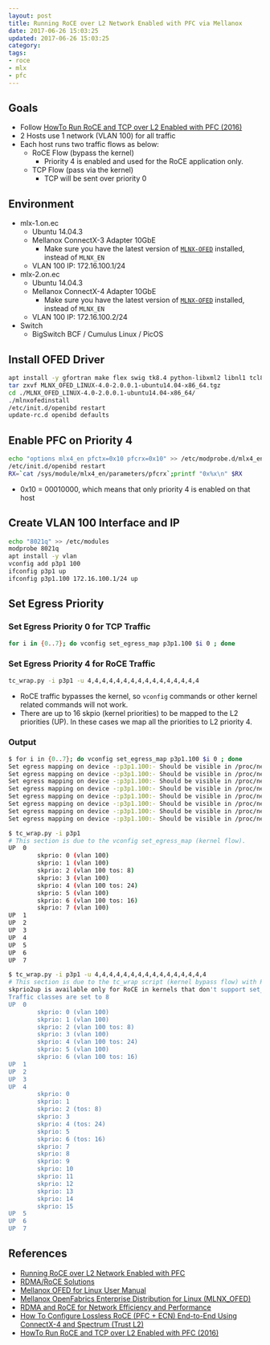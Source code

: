 ```yaml
---
layout: post
title: Running RoCE over L2 Network Enabled with PFC via Mellanox
date: 2017-06-26 15:03:25
updated: 2017-06-26 15:03:25
category:
tags:
- roce
- mlx
- pfc
---
```


## Goals
- Follow [HowTo Run RoCE and TCP over L2 Enabled with PFC (2016)][7]
- 2 Hosts use 1 network (VLAN 100) for all traffic
- Each host runs two traffic flows as below:
  - RoCE Flow (bypass the kernel)
    - Priority 4 is enabled and used for the RoCE application only.
  - TCP Flow (pass via the kernel)
    - TCP will be sent over priority 0

<!--more-->

## Environment
- mlx-1.on.ec
  - Ubuntu 14.04.3 
  - Mellanox ConnectX-3 Adapter 10GbE
    - Make sure you have the latest version of [`MLNX-OFED`][4] installed, instead of `MLNX_EN`
  - VLAN 100 IP: 172.16.100.1/24
- mlx-2.on.ec
  - Ubuntu 14.04.3 
  - Mellanox ConnectX-4 Adapter 10GbE
    - Make sure you have the latest version of [`MLNX-OFED`][4] installed, instead of `MLNX_EN`
  - VLAN 100 IP: 172.16.100.2/24
- Switch
  - BigSwitch BCF / Cumulus Linux / PicOS


## Install OFED Driver
```bash
apt install -y gfortran make flex swig tk8.4 python-libxml2 libnl1 tcl8.4 autoconf dkms bison dpatch chrpath gcc libgfortran3 graphviz tk automake pkg-config autotools-dev quilt m4 tcl debhelper libltdl-dev
tar zxvf MLNX_OFED_LINUX-4.0-2.0.0.1-ubuntu14.04-x86_64.tgz
cd ./MLNX_OFED_LINUX-4.0-2.0.0.1-ubuntu14.04-x86_64/
./mlnxofedinstall
/etc/init.d/openibd restart
update-rc.d openibd defaults
```


## Enable PFC on Priority 4
```bash
echo "options mlx4_en pfctx=0x10 pfcrx=0x10" >> /etc/modprobe.d/mlx4_en.conf
/etc/init.d/openibd restart
RX=`cat /sys/module/mlx4_en/parameters/pfcrx`;printf "0x%x\n" $RX
```
- 0x10 = 00010000, which means that only priority 4 is enabled on that host

## Create VLAN 100 Interface and IP
```bash
echo "8021q" >> /etc/modules
modprobe 8021q
apt install -y vlan
vconfig add p3p1 100
ifconfig p3p1 up
ifconfig p3p1.100 172.16.100.1/24 up
```

## Set Egress Priority

### Set Egress Priority 0 for TCP Traffic
```bash
for i in {0..7}; do vconfig set_egress_map p3p1.100 $i 0 ; done
```

### Set Egress Priority 4 for RoCE Traffic
```bash
tc_wrap.py -i p3p1 -u 4,4,4,4,4,4,4,4,4,4,4,4,4,4,4,4
```
- RoCE traffic bypasses the kernel, so `vconfig` commands or other kernel related commands will not work.
- There are up to 16 skpio (kernel priorities) to be mapped to the L2 priorities (UP). In these cases we map all the priorities to L2 priority 4.

### Output
```bash
$ for i in {0..7}; do vconfig set_egress_map p3p1.100 $i 0 ; done
Set egress mapping on device -:p3p1.100:- Should be visible in /proc/net/vlan/p3p1.100
Set egress mapping on device -:p3p1.100:- Should be visible in /proc/net/vlan/p3p1.100
Set egress mapping on device -:p3p1.100:- Should be visible in /proc/net/vlan/p3p1.100
Set egress mapping on device -:p3p1.100:- Should be visible in /proc/net/vlan/p3p1.100
Set egress mapping on device -:p3p1.100:- Should be visible in /proc/net/vlan/p3p1.100
Set egress mapping on device -:p3p1.100:- Should be visible in /proc/net/vlan/p3p1.100
Set egress mapping on device -:p3p1.100:- Should be visible in /proc/net/vlan/p3p1.100
Set egress mapping on device -:p3p1.100:- Should be visible in /proc/net/vlan/p3p1.100

$ tc_wrap.py -i p3p1
# This section is due to the vconfig set_egress_map (kernel flow).
UP  0
        skprio: 0 (vlan 100)
        skprio: 1 (vlan 100)
        skprio: 2 (vlan 100 tos: 8)
        skprio: 3 (vlan 100)
        skprio: 4 (vlan 100 tos: 24)
        skprio: 5 (vlan 100)
        skprio: 6 (vlan 100 tos: 16)
        skprio: 7 (vlan 100)
UP  1
UP  2
UP  3
UP  4
UP  5
UP  6
UP  7

$ tc_wrap.py -i p3p1 -u 4,4,4,4,4,4,4,4,4,4,4,4,4,4,4,4
# This section is due to the tc_wrap script (kernel bypass flow) with RoCE
skprio2up is available only for RoCE in kernels that don't support set_egress_map
Traffic classes are set to 8
UP  0
        skprio: 0 (vlan 100)
        skprio: 1 (vlan 100)
        skprio: 2 (vlan 100 tos: 8)
        skprio: 3 (vlan 100)
        skprio: 4 (vlan 100 tos: 24)
        skprio: 5 (vlan 100)
        skprio: 6 (vlan 100 tos: 16)
UP  1
UP  2
UP  3
UP  4
        skprio: 0
        skprio: 1
        skprio: 2 (tos: 8)
        skprio: 3
        skprio: 4 (tos: 24)
        skprio: 5
        skprio: 6 (tos: 16)
        skprio: 7
        skprio: 8
        skprio: 9
        skprio: 10
        skprio: 11
        skprio: 12
        skprio: 13
        skprio: 14
        skprio: 15
UP  5
UP  6
UP  7
```


## References
- [Running RoCE over L2 Network Enabled with PFC][1]
- [RDMA/RoCE Solutions][2]
- [Mellanox OFED for Linux User Manual][3]
- [Mellanox OpenFabrics Enterprise Distribution for Linux (MLNX_OFED)][4]
- [RDMA and RoCE for Network Efficiency and Performance][5]
- [How To Configure Lossless RoCE (PFC + ECN) End-to-End Using ConnectX-4 and Spectrum (Trust L2)][6]
- [HowTo Run RoCE and TCP over L2 Enabled with PFC (2016)][7]

[1]: http://www.mellanox.com/related-docs/prod_software/RoCE_with_Priority_Flow_Control_Application_Guide.pdf
[2]: https://community.mellanox.com/docs/DOC-2283
[3]: http://www.mellanox.com/related-docs/prod_software/Mellanox_OFED_Linux_User_Manual_v4.0.pdf
[4]: http://www.mellanox.com/page/products_dyn?product_family=26&mtag=linux_sw_drivers
[5]: http://www.mellanox.com/page/products_dyn?product_family=79&mtag=roce
[6]: https://community.mellanox.com/docs/DOC-2733
[7]: https://community.mellanox.com/docs/DOC-2482